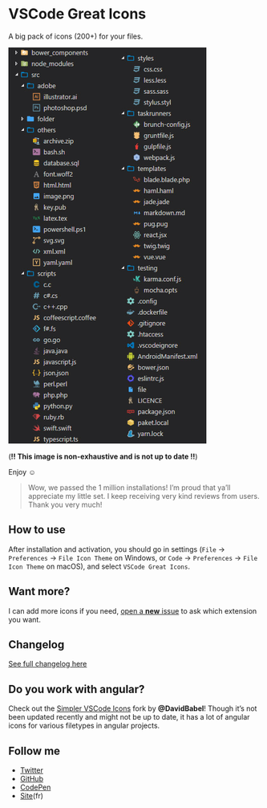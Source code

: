 # VSCode Great Icons

A big pack of icons (200+) for your files.

![preview](https://raw.githubusercontent.com/EmmanuelBeziat/vscode-great-icons/main/images/preview.jpg)

(**!! This image is non-exhaustive and is not up to date !!**)

Enjoy ☺

> Wow, we passed the 1 million installations! I’m proud that ya’ll appreciate my little set. I keep receiving very kind reviews from users. Thank you very much!

## How to use

After installation and activation, you should go in settings (`File` → `Preferences` → `File Icon Theme` on Windows, or `Code` → `Preferences`  → `File Icon Theme` on macOS), and select `VSCode Great Icons`.

## Want more?

I can add more icons if you need, [open a **new** issue](https://github.com/EmmanuelBeziat/vscode-great-icons/issues) to ask which extension you want.

## Changelog

[See full changelog here](https://github.com/EmmanuelBeziat/vscode-great-icons/blob/master/CHANGELOG.md)

## Do you work with angular?

Check out the [Simpler VSCode Icons](https://github.com/DavidBabel/vscode-simpler-icons) fork by **@DavidBabel**! Though it’s not been updated recently and might not be up to date, it has a lot of angular icons for various filetypes in angular projects.


## Follow me

* [Twitter](https://twitter.com/EmmanuelBeziat)
* [GitHub](https://github.com/EmmanuelBeziat)
* [CodePen](http://codepen.io/EmmanuelBeziat)
* [Site](https://www.emmanuelbeziat.com)(fr)
